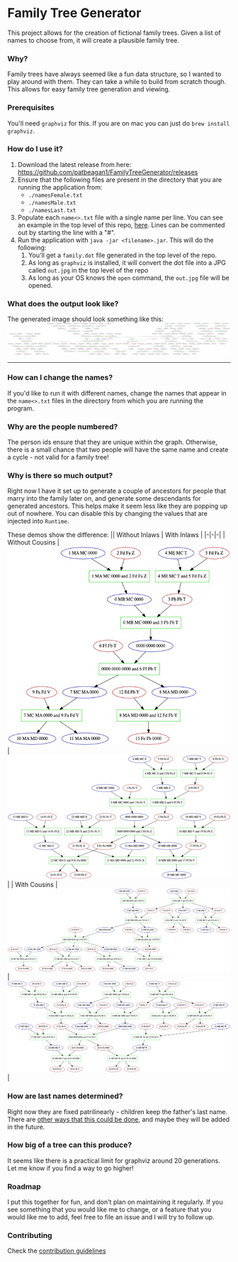 # Family Tree Generator

This project allows for the creation of fictional family trees. Given a list of names to choose from, it will create a plausible family tree.

### Why? 

Family trees have always seemed like a fun data structure, so I wanted to play around with them. They can take a while to build from scratch though. This allows for easy family tree generation and viewing. 

### Prerequisites

You'll need `graphviz` for this. If you are on mac you can just do `brew install graphviz`.

### How do I use it? 

1. Download the latest release from here: https://github.com/patbeagan1/FamilyTreeGenerator/releases
1. Ensure that the following files are present in the directory that you are running the application from:
    - `./namesFemale.txt`
    - `./namesMale.txt`
    - `./namesLast.txt`
1. Populate each `name<>.txt` file with a single name per line. You can see an example in the top level of this repo, [here](./namesFemale.txt). Lines can be commented out by starting the line with a "#".
1. Run the application with `java -jar <filename>.jar`. This will do the following: 
    1. You'll get a `family.dot` file generated in the top level of the repo. 
    1. As long as `graphviz` is installed, it will convert the dot file into a JPG called `out.jpg` in the top level of the repo
    1. As long as your OS knows the `open` command, the `out.jpg` file will be opened. 

### What does the output look like? 

The generated image should look something like this: 
![sample image](./art/sample.jpg)

---

### How can I change the names? 

If you'd like to run it with different names, change the names that appear in the `name<>.txt` files in the directory from which you are running the program.

### Why are the people numbered? 

The person ids ensure that they are unique within the graph. Otherwise, there is a small chance that two people will have the same name and create a cycle - not valid for a family tree!

### Why is there so much output?

Right now I have it set up to generate a couple of ancestors for people that marry into the family later on, and generate some descendants for generated ancestors. This helps make it seem less like they are popping up out of nowhere. You can disable this by changing the values that are injected into `Runtime`. 

These demos show the difference:
|| Without Inlaws | With Inlaws |
|-|-|-|
| Without Cousins |![sample image](./art/samplePlain.jpg)|![sample image](./art/sampleWithInlaws.jpg)|
| With Cousins |![sample image](./art/sampleWithCousins.jpg)|![sample image](./art/sampleWithInlawsAndCousins.jpg)|

### How are last names determined? 

Right now they are fixed patrilinearly - children keep the father's last name. There are [other ways that this could be done](https://en.wikipedia.org/wiki/Surname), and maybe they will be added in the future. 

### How big of a tree can this produce?

It seems like there is a practical limit for graphviz around 20 generations. Let me know if you find a way to go higher! 

### Roadmap

I put this together for fun, and don't plan on maintaining it regularly. If you see something that you would like me to change, or a feature that you would like me to add, feel free to file an issue and I will try to follow up.

### Contributing

Check the [contribution guidelines](CONTRIBUTING.md)
